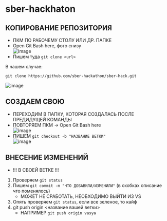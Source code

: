 # sber-hackhaton

## КОПИРОВАНИЕ РЕПОЗИТОРИЯ
* ПКМ ПО РАБОЧЕМУ СТОЛУ ИЛИ ДР. ПАПКЕ
* Open Git Bash here, фото снизу<br>
![image](https://github.com/user-attachments/assets/c8d48200-2154-44bc-9166-0e38308496d3)
* Пишем туда `git clone <url>`

В нашем случае:
```git
git clone https://github.com/sber-hackathon/sber-hack.git
```
![image](https://github.com/user-attachments/assets/2ce5b037-78ce-4de6-8b3f-c04b984ec063)

## СОЗДАЕМ СВОЮ
* ПЕРЕХОДИМ В ПАПКУ, КОТОРАЯ СОЗДАЛАСЬ ПОСЛЕ ПРЕДИДУЩЕЙ КОМАНДЫ
* ПОВТОРЯЕМ ПКМ -> Open Git Bash here <br>
![image](https://github.com/user-attachments/assets/1a121c86-07bd-4128-a86a-4deec1805800)
* ПИШЕМ `git checkout -b "НАЗВАНИЕ ВЕТКИ"` <br>
![image](https://github.com/user-attachments/assets/6a618236-2647-4b10-800f-98b439fcb7e9)

## ВНЕСЕНИЕ ИЗМЕНЕНИЙ
* !!! В СВОЕЙ ВЕТКЕ !!!
1. Проверяем `git status`
2. Пишем `git commit -m "ЧТО ДОБАВИЛИ/ИЗМЕНИЛИ"` (в скобках описание что поменялось)
   * МОЖЕТ НЕ СРАБОТАТЬ, НЕОБХОДИМО ВЫЙТИ ИЗ VS 
4. Опять проверяем `git status`, если все зеленое, то кайф
5. git push origin <название вашей ветки>
   * НАПРИМЕР `git push origin vasya`
